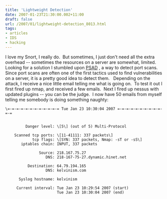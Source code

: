 ```yaml
---
title: 'Lightweight Detection'
date: 2007-01-23T21:30:00.002+11:00
draft: false
url: /2007/01/lightweight-detection_8013.html
tags: 
- articles
- IDS
- hacking
---
```


I love my Snort, I really do.  But sometimes, I just don't need all the extra overhead -- sometimes the resources on a server are somewhat, limited.  Looking for a solution I stumbled upon [PSAD](http://www.cipherdyne.com/psad/) , a way to detect port scans.  Since port scans are often one of the first tactics used to find vulnerabilities on a server, it is a pretty good idea to detect them.   Depending on the attack, I receive a nice little email telling me what is going on.  To test it out I first fired up nmap, and received a few emails.  Next I fired up nessus with updated plugins -- you can be the judge.  I now have 50 emails from myself telling me somebody is doing something naughty:  
```
\=-=-=-=-=-=-=-=-=-=-=-= Tue Jan 23 10:30:04 2007 =-=-=-=-=-=-=-=-=-=-=-=


         Danger level: \[5\] (out of 5) Multi-Protocol

    Scanned tcp ports: \[11-41111: 337 packets\]
            tcp flags: \[SYN: 337 packets, Nmap: -sT or -sS\]
       iptables chain: INPUT, 337 packets

               Source: 218.167.75.27
                  DNS: 218-167-75-27.dynamic.hinet.net

          Destination: 64.79.194.165
                  DNS: kelvinism.com

      Syslog hostname: kelvinism

     Current interval: Tue Jan 23 10:29:54 2007 (start)
                       Tue Jan 23 10:30:04 2007 (end)
```